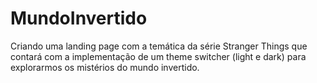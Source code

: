 # MundoInvertido
Criando uma landing page com a temática da série Stranger Things que contará com a implementação de um theme switcher (light e dark) para explorarmos os mistérios do mundo invertido.
